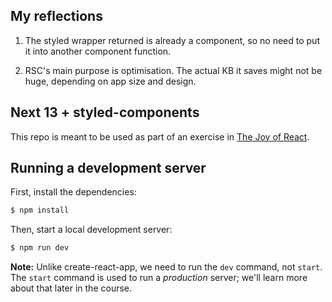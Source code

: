 ## My reflections

1. The styled wrapper returned is already a component, so no need to put it into another component function.

2. RSC's main purpose is optimisation. The actual KB it saves might not be huge, depending on app size and design.

## Next 13 + styled-components

This repo is meant to be used as part of an exercise in [The Joy of React](https://www.joyofreact.com/).

## Running a development server

First, install the dependencies:

```bash
$ npm install
```

Then, start a local development server:

```bash
$ npm run dev
```

**Note:** Unlike create-react-app, we need to run the `dev` command, not `start`. The `start` command is used to run a _production_ server; we'll learn more about that later in the course.
